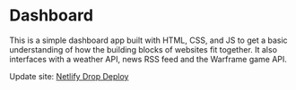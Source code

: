 # Dashboard

This is a simple dashboard app built with HTML, CSS, and JS to get a basic understanding of how the building blocks of websites fit together. It also interfaces with a weather API, news RSS feed and the Warframe game API.

Update site: [Netlify Drop Deploy](https://app.netlify.com/sites/dancing-zabaione-3f64c1/deploys)